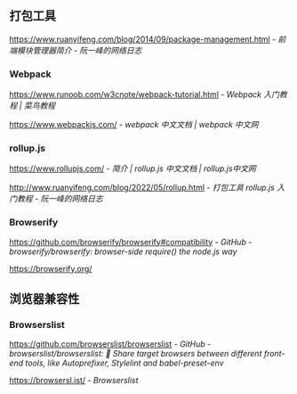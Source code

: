 ## 打包工具

https://www.ruanyifeng.com/blog/2014/09/package-management.html - *前端模块管理器简介 - 阮一峰的网络日志*

### Webpack

https://www.runoob.com/w3cnote/webpack-tutorial.html - _Webpack 入门教程 | 菜鸟教程_

https://www.webpackjs.com/ - _webpack 中文文档 | webpack 中文网_

### rollup.js

https://www.rollupjs.com/ - *简介 | rollup.js 中文文档 | rollup.js中文网*

http://www.ruanyifeng.com/blog/2022/05/rollup.html - *打包工具 rollup.js 入门教程 - 阮一峰的网络日志*

### Browserify

https://github.com/browserify/browserify#compatibility - *GitHub - browserify/browserify: browser-side require() the node.js way*

https://browserify.org/

## 浏览器兼容性

### Browserslist

https://github.com/browserslist/browserslist - *GitHub - browserslist/browserslist: 🦔 Share target browsers between different front-end tools, like Autoprefixer, Stylelint and babel-preset-env*

https://browsersl.ist/ - *Browserslist*
